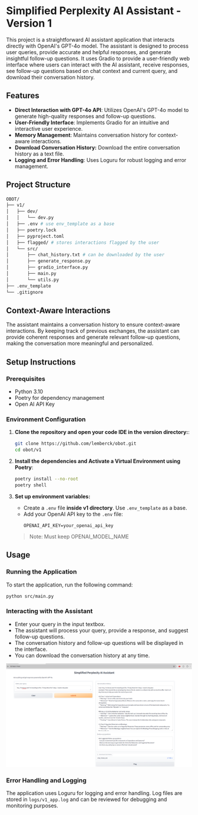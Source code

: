 
# Simplified Perplexity AI Assistant - Version 1

This project is a straightforward AI assistant application that interacts directly with OpenAI's GPT-4o model. The assistant is designed to process user queries, provide accurate and helpful responses, and generate insightful follow-up questions. It uses Gradio to provide a user-friendly web interface where users can interact with the AI assistant, receive responses, see follow-up questions based on chat context and current query, and download their conversation history.

## Features
- **Direct Interaction with GPT-4o API**: Utilizes OpenAI's GPT-4o model to generate high-quality responses and follow-up questions.
- **User-Friendly Interface**: Implements Gradio for an intuitive and interactive user experience.
- **Memory Management**: Maintains conversation history for context-aware interactions.
- **Download Conversation History:** Download the entire conversation history as a text file.
- **Logging and Error Handling**: Uses Loguru for robust logging and error management.

## Project Structure

```bash
OBOT/
├── v1/
│   ├── dev/
│   │   └── dev.py
│   ├── .env # use env_template as a base
│   ├── poetry.lock
│   ├── pyproject.toml
│   ├── flagged/ # stores interactions flagged by the user
│   └── src/
│       ├── chat_history.txt # can be downloaded by the user
│       ├── generate_response.py
│       ├── gradio_interface.py
│       ├── main.py
│       └── utils.py
├── .env_template
└── .gitignore
```
## Context-Aware Interactions

The assistant maintains a conversation history to ensure context-aware interactions. By keeping track of previous exchanges, the assistant can provide coherent responses and generate relevant follow-up questions, making the conversation more meaningful and personalized.


## Setup Instructions

### Prerequisites

- Python 3.10
- Poetry for dependency management
- Open AI API Key

### Environment Configuration

1. **Clone the repository and open your code IDE in the version directory:**:
   ```sh
   git clone https://github.com/lemberck/obot.git
   cd obot/v1
   ```

2. **Install the dependencies and Activate a Virtual Environment using Poetry**:
   ```sh
   poetry install --no-root
   poetry shell
   ```

3. **Set up environment variables:**
   - Create a `.env` file **inside v1 directory**. Use `.env_template` as a base.
   - Add your OpenAI API key to the `.env` file:
     ```
     OPENAI_API_KEY=your_openai_api_key
     ```
   > Note: Must keep OPENAI_MODEL_NAME

## Usage

### Running the Application

To start the application, run the following command:

```sh
python src/main.py
```

### Interacting with the Assistant
- Enter your query in the input textbox.
- The assistant will process your query, provide a response, and suggest follow-up questions.
- The conversation history and follow-up questions will be displayed in the interface.
- You can download the conversation history at any time.

![gptapi-ui-preview](https://github.com/lemberck/obot/blob/master/img/v1-gptapi.png)

### Error Handling and Logging
The application uses Loguru for logging and error handling. Log files are stored in `logs/v1_app.log`  and can be reviewed for debugging and monitoring purposes.